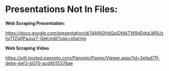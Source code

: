 # Presentations Not In Files:

**Web Scraping Presentation:**

https://docs.google.com/presentation/d/14AfA0HdQsiDfd4TW9dDdgLM5UzhxTfZg0PaJuz7-Qek/edit?usp=sharing

**Web Scraping Video**

https://pitt.hosted.panopto.com/Panopto/Pages/Viewer.aspx?id=3efad71f-debe-4ef3-b070-acd4015374ae
